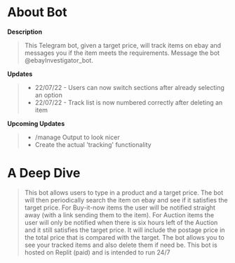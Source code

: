 # About Bot
**Description**
> This Telegram bot, given a target price, will track items on ebay and messages you if the item meets the requirements. Message the bot @ebayInvestigator_bot.


**Updates**
> - 22/07/22 - Users can now switch sections after already selecting an option
> - 22/07/22 - Track list is now numbered correctly after deleting an item

**Upcoming Updates**
> - /manage Output to look nicer
> - Create the actual 'tracking' functionality




# A Deep Dive
> This bot allows users to type in a product and a target price. The bot will then periodically search the item on ebay and see if it satisfies the target price. For Buy-it-now items the user will be notified straight away (with a link sending them to the item). For Auction items the user will only be notified when there is six hours left of the Auction and it still satisfies the target price. It will include the postage price in the total price that is compared with the target. The bot allows you to see your tracked items and also delete them if need be. This bot is hosted on Replit (paid) and is intended to run 24/7

